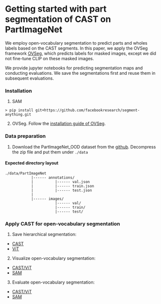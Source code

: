 # Getting started with part segmentation of CAST on PartImageNet


We employ open-vocabulary segmentation to predict parts and wholes labels based on the CAST segments. In this paper, we apply the OVSeg framework [OVSeg](https://github.com/facebookresearch/ov-seg), which predicts labels for masked images, except we did not fine-tune CLIP on these masked images.

We provide jupyter notebooks for predicting segmentation maps and conducting evaluations. We save the segmentations first and reuse them in subsequent evaluations.

### Installation

1. SAM
```
> pip install git+https://github.com/facebookresearch/segment-anything.git
```

2. OVSeg. Follow the [installation guide of OVSeg](https://github.com/facebookresearch/ov-seg/blob/main/INSTALL.md).


### Data preparation

1. Download the PartImageNet_OOD dataset from the [github](https://github.com/TACJu/PartImageNet).  Decompress the zip file and put them under `./data`

#### Expected directory layout
```
./data/PartImageNet
            |------ annotations/
            |          |------ val.json
            |          |------ train.json
            |          |------ test.json
            |
            |------ images/
                       |------ val/
                       |------ train/
                       |------ test/
```


### Apply CAST for open-vocabulary segmentation

1. Save hierarchical segmentation:
- [CAST](notebooks/save_segmentation_cast.ipynb)
- [ViT](notebooks/save_segmentation_vit.ipynb)

2. Visualize open-vocabulary segmentation:
- [CAST/ViT](notebooks/visualize_ovseg_cast.ipynb)
- [SAM](notebooks/visualize_ovseg_sam.ipynb)

3. Evaluate open-vocabulary segmentation:
- [CAST/ViT](notebooks/eval_ovseg_cast.ipynb)
- [SAM](notebooks/eval_ovseg_sam.ipynb)
